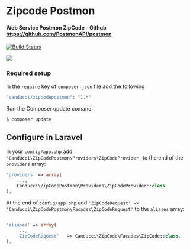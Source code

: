 # Zipcode Postmon

#### Web Service Postmon ZipCode - Github https://github.com/PostmonAPI/postmon

[![Build Status](https://travis-ci.org/fulviocanducci/zipcode-postmon.svg?branch=master)](https://travis-ci.org/fulviocanducci/zipcode-postmon)

[![](https://img.shields.io/packagist/v/canducci/zipcodepostmon.svg)](https://packagist.org/packages/canducci/zipcodepostmon)

### Required setup

In the `require` key of `composer.json` file add the following

```PHP
"canducci/zipcodepostmon": "1.*" 
```

Run the Composer update comand

    $ composer update

## Configure in Laravel

In your `config/app.php` add `'Canducci\ZipCodePostmon\Providers\ZipCodeProvider'` to the end of the `providers` array:

```PHP
'providers' => array(
    ...,
    Canducci\ZipCodePostmon\Providers\ZipCodeProvider::class
),
```

At the end of `config/app.php` add `'ZipCodeRequest' => 'Canducci\ZipCodePostmon\Facades\ZipCodeRequest'` to the `aliases` array:

```PHP

'aliases' => array(
    ...,
    'ZipCodeRequest'   => Canducci\ZipCode\Facades\ZipCode::class,
),

```